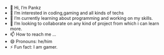- 👋 Hi, I’m Pankz
- 👀 I’m interested in coding,gaming and all kinds of techs
- 🌱 I’m currently learning about programming and working on my skills.
- 💞️ I’m looking to collaborate on any kind of project from which i can learn more.
- 📫 How to reach me ...
- 😄 Pronouns: he/him
- ⚡ Fun fact: I am gamer.

<!---
Pankzzzzz/Pankzzzzz is a ✨ special ✨ repository because its `README.md` (this file) appears on your GitHub profile.
You can click the Preview link to take a look at your changes.
--->
